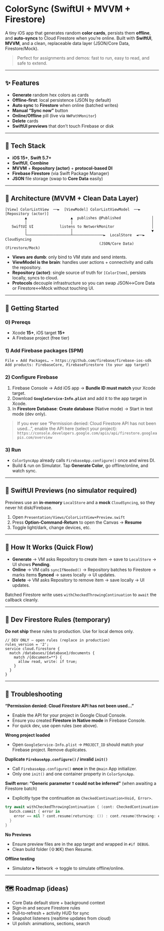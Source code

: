 # ColorSync (SwiftUI + MVVM + Firestore)
A tiny iOS app that generates random **color cards**, persists them **offline**, and **auto‑syncs** to Cloud Firestore when you’re online. Built with **SwiftUI**, **MVVM**, and a clean, replaceable data layer (JSON/Core Data, Firestore/Mock).

> Perfect for assignments and demos: fast to run, easy to read, and safe to extend.

---

## ✨ Features
- **Generate** random hex colors as cards
- **Offline‑first**: local persistence (JSON by default)
- **Auto sync** to **Firestore** when online (batched writes)
- **Manual “Sync now”** button
- **Online/Offline** pill (live via `NWPathMonitor`)
- **Delete** cards
- **SwiftUI previews** that don’t touch Firebase or disk

---

## 🧱 Tech Stack
- **iOS 15+**, **Swift 5.7+**
- **SwiftUI**, **Combine**
- **MVVM** + **Repository (actor)** + **protocol‑based DI**
- **Firebase Firestore** (via Swift Package Manager)
- **JSON** file storage (swap to **Core Data** easily)

---

## 🧭 Architecture (MVVM + Clean Data Layer)

```
[View] ColorListView  ──►  [ViewModel] ColorListViewModel  ──►  [Repository (actor)]
         ▲                    ▲  publishes @Published              │
         │                    │                                    │
   SwiftUI UI            listens to NetworkMonitor                 │
         │                    │                                    ▼
         └────────────────────┴──────────────►  LocalStore  ◄──►  CloudSyncing
                                           (JSON/Core Data)     (Firestore/Mock)
```

- **Views are dumb**: only bind to VM state and send intents.
- **ViewModel is the brain**: handles user actions + connectivity and calls the repository.
- **Repository (actor)**: single source of truth for `[ColorItem]`, persists locally, syncs to cloud.
- **Protocols** decouple infrastructure so you can swap JSON↔Core Data or Firestore↔Mock without touching UI.

---

## 🚀 Getting Started

### 0) Prereqs
- Xcode **15+**, iOS target **15+**
- A Firebase project (free tier)

### 1) Add Firebase packages (SPM)
```
File ▸ Add Packages… → https://github.com/firebase/firebase-ios-sdk
Add products: FirebaseCore, FirebaseFirestore (to your app target)
```

### 2) Configure Firebase
1. Firebase Console → Add iOS app → **Bundle ID must match** your Xcode target.
2. Download **`GoogleService-Info.plist`** and add it to the app target in Xcode.
3. In **Firestore Database**: **Create database** (Native mode) → Start in test mode (dev only).

> If you ever see “Permission denied: Cloud Firestore API has not been used…”, enable the API here (select your project):  
> `https://console.developers.google.com/apis/api/firestore.googleapis.com/overview`

### 3) Run
- `ColorSyncApp` already calls `FirebaseApp.configure()` once and wires DI.
- Build & run on Simulator. Tap **Generate Color**, go offline/online, and watch sync.

---

## 🧪 SwiftUI Previews (no simulator required)
Previews use an **in‑memory** `LocalStore` and a **mock** `CloudSyncing`, so they never hit disk/Firebase.

1) Open `Presentation/Views/ColorListView+Preview.swift`  
2) Press **Option‑Command‑Return** to open the Canvas → **Resume**  
3) Toggle light/dark, change devices, etc.

---

## 🔄 How It Works (Quick Flow)
- **Generate** → VM asks Repository to create item → save to `LocalStore` → UI shows **Pending**.
- **Online** → VM calls `syncIfNeeded()` → Repository batches to Firestore → marks items **Synced** → saves locally → UI updates.
- **Delete** → VM asks Repository to remove item → save locally → UI updates.

Batched Firestore write uses `withCheckedThrowingContinuation` to `await` the callback cleanly.

---

## 🔐 Dev Firestore Rules (temporary)
**Do not ship** these rules to production. Use for local demos only.

```
// DEV ONLY — open rules (replace in production)
rules_version = '2';
service cloud.firestore {
  match /databases/{database}/documents {
    match /{document=**} {
      allow read, write: if true;
    }
  }
}
```

---

## 🧹 Troubleshooting

**“Permission denied: Cloud Firestore API has not been used…”**  
- Enable the API for your project in Google Cloud Console.
- Ensure you created **Firestore in Native mode** in Firebase Console.
- For quick dev, use open rules (see above).

**Wrong project loaded**  
- Open `GoogleService-Info.plist` → `PROJECT_ID` should match your Firebase project. Remove duplicates.

**Duplicate `FirebaseApp.configure()` / invalid `init()`**  
- Call `FirebaseApp.configure()` **once** in the `@main` App initializer.
- Only one `init()` and one container property in `ColorSyncApp`.

**Swift error: “Generic parameter `T` could not be inferred”** (when awaiting a Firestore batch)  
- Explicitly type the continuation as `CheckedContinuation<Void, Error>`.

```swift
try await withCheckedThrowingContinuation { (cont: CheckedContinuation<Void, Error>) in
  batch.commit { error in
    error == nil ? cont.resume(returning: ()) : cont.resume(throwing: error!)
  }
}
```

**No Previews**  
- Ensure preview files are in the app target and wrapped in `#if DEBUG`.
- Clean build folder (⇧⌘K) then Resume.

**Offline testing**  
- Simulator ▸ Network → toggle to simulate offline/online.

---

## 🗺️ Roadmap (ideas)
- Core Data default store + background context
- Sign‑in and secure Firestore rules
- Pull‑to‑refresh + activity HUD for sync
- Snapshot listeners (realtime updates from cloud)
- UI polish: animations, sections, search
